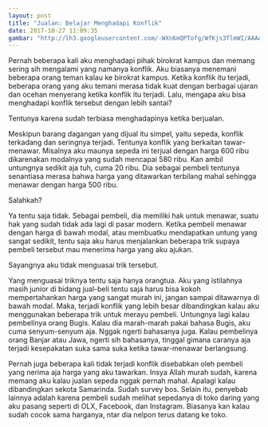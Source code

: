 ```yaml
---
layout: post
title: "Jualan: Belajar Menghadapi Konflik"
date: 2017-10-27 11:09:35
gambar: "http://lh3.googleusercontent.com/-WXn6mQPTofg/WfKjs3TlmWI/AAAAAAAACk4/EGgteDdJ9YsRzV9oM76pRplo1My3XPB7gCLcBGAs/h120/THE%252BBICYCLE%252BBUSINESS%252B%252811%252Bof%252B25%2529.JPG"
---
```


Pernah beberapa kali aku menghadapi pihak birokrat kampus dan memang sering sih mengalami yang namanya konflik. Aku biasanya menemani beberapa orang teman kalau ke birokrat kampus. Ketika konflik itu terjadi, beberapa orang yang aku temani merasa tidak kuat dengan berbagai ujaran dan ocehan menyerang ketika konflik itu terjadi. Lalu, mengapa aku bisa menghadapi konflik tersebut dengan lebih santai?

Tentunya karena sudah terbiasa menghadapinya ketika berjualan.

Meskipun barang dagangan yang dijual itu simpel, yaitu sepeda, konflik terkadang dan seringnya terjadi. Tentunya konflik yang berkaitan tawar-menawar. Misalnya aku maunya sepeda ini terjual dengan harga 600 ribu dikarenakan modalnya yang sudah mencapai 580 ribu. Kan ambil untungnya sedikit aja tuh, cuma 20 ribu. Dia sebagai pembeli tentunya senantiasa merasa bahwa harga yang ditawarkan terbilang mahal sehingga menawar dengan harga 500 ribu.

Salahkah?

Ya tentu saja tidak. Sebagai pembeli, dia memiliki hak untuk menawar, suatu hak yang sudah tidak ada lagi di pasar modern. Ketika pembeli menawar dengan harga di bawah modal, atau membuatku mendapatkan untung yang sangat sedikit, tentu saja aku harus menjalankan beberapa trik supaya pembeli tersebut mau menerima harga yang aku ajukan.

Sayangnya aku tidak menguasai trik tersebut.

Yang menguasai triknya tentu saja hanya orangtua. Aku yang istilahnya masih junior di bidang jual-beli tentu saja harus bisa kokoh mempertahankan harga yang sangat murah ini, jangan sampai ditawarnya di bawah modal. Maka, terjadi konflik yang lebih besar dibandingkan kalau aku menggunakan beberapa trik untuk merayu pembeli. Untungnya lagi kalau pembelinya orang Bugis. Kalau dia marah-marah pakai bahasa Bugis, aku cuma senyum-senyum aja. Nggak ngerti bahasanya juga. Kalau pembelinya orang Banjar atau Jawa, ngerti sih bahasanya, tinggal gimana caranya aja terjadi kesepakatan suka sama suka ketika tawar-menawar berlangsung.

Pernah juga beberapa kali tidak terjadi konflik disebabkan oleh pembeli yang nerima aja harga yang aku tawarkan. Insya Allah murah sudah, karena memang aku kalau jualan sepeda nggak pernah mahal. Apalagi kalau dibandingkan sekota Samarinda. Sudah survey bos. Selain itu, penyebab lainnya adalah karena pembeli sudah melihat sepedanya di toko daring yang aku pasang seperti di OLX, Facebook, dan Instagram. Biasanya kan kalau sudah cocok sama harganya, ntar dia nelpon terus datang ke toko.